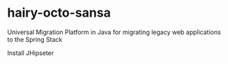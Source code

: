 hairy-octo-sansa
================

Universal Migration Platform in Java for migrating legacy web applications to the Spring Stack

Install JHipseter
